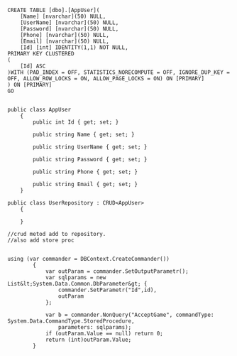 <pre class="language-csharp"><code>CREATE TABLE [dbo].[AppUser](
	[Name] [nvarchar](50) NULL,
	[UserName] [nvarchar](50) NULL,
	[Password] [nvarchar](50) NULL,
	[Phone] [nvarchar](50) NULL,
	[Email] [nvarchar](50) NULL,
	[Id] [int] IDENTITY(1,1) NOT NULL,
PRIMARY KEY CLUSTERED 
(
	[Id] ASC
)WITH (PAD_INDEX = OFF, STATISTICS_NORECOMPUTE = OFF, IGNORE_DUP_KEY = OFF, ALLOW_ROW_LOCKS = ON, ALLOW_PAGE_LOCKS = ON) ON [PRIMARY]
) ON [PRIMARY]
GO


public class AppUser
    {	
        public int Id { get; set; }

        public string Name { get; set; }

        public string UserName { get; set; }

        public string Password { get; set; }

        public string Phone { get; set; }

        public string Email { get; set; }
    }</code></pre>


<pre class="language-csharp"><code>public class UserRepository : CRUD&lt;AppUser&gt;
    {
       
    }</code></pre>
    
    //crud metod add to repository.     
    //also add store proc
    
    
    using (var commander = DBContext.CreateCommander())
            {
                var outParam = commander.SetOutputParametr();
                var sqlparams = new List&lt;System.Data.Common.DbParameter&gt; {
                    commander.SetParametr("Id",id),
                    outParam
                };

                var b = commander.NonQuery("AcceptGame", commandType: System.Data.CommandType.StoredProcedure,
                    parameters: sqlparams);
                if (outParam.Value == null) return 0;
                return (int)outParam.Value;
            }
	   
	    
	    
    
